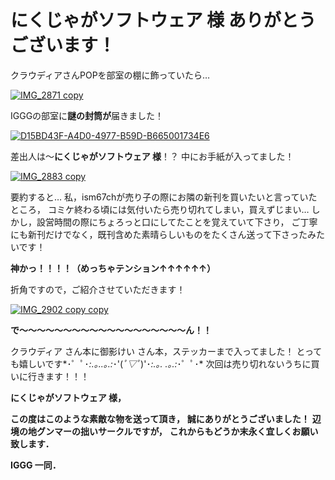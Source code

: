 # にくじゃがソフトウェア 様 ありがとうございます！

クラウディアさんPOPを部室の棚に飾っていたら…

[![IMG_2871 copy](//www.iggg.org/wp-content/uploads/2016/01/IMG_2871-copy-225x300.jpg)](//www.iggg.org/wp-content/uploads/2016/01/IMG_2871-copy.jpg)

IGGGの部室に**謎の封筒が**届きました！

[![D15BD43F-A4D0-4977-B59D-B665001734E6](//www.iggg.org/wp-content/uploads/2016/01/D15BD43F-A4D0-4977-B59D-B665001734E6-225x300.jpg)](//www.iggg.org/wp-content/uploads/2016/01/D15BD43F-A4D0-4977-B59D-B665001734E6.jpg)

差出人は〜**にくじゃがソフトウェア 様**！？
中にお手紙が入ってました！

[![IMG_2883 copy](//www.iggg.org/wp-content/uploads/2016/01/IMG_2883-copy-225x300.jpg)](//www.iggg.org/wp-content/uploads/2016/01/IMG_2883-copy.jpg)

要約すると… 私，ism67chが売り子の際にお隣の新刊を買いたいと言っていたところ， コミケ終わる頃には気付いたら売り切れてしまい，買えずじまい… しかし，設営時間の際にちょろっと口にしてたことを覚えていて下さり， ご丁寧にも新刊だけでなく，既刊含めた素晴らしいものをたくさん送って下さったみたいです！

**神かっ！！！！（めっちゃテンション↑↑↑↑↑↑）**

折角ですので，ご紹介させていただきます！

[![IMG_2902 copy copy](//www.iggg.org/wp-content/uploads/2016/01/IMG_2902-copy-copy-300x225.jpg)](//www.iggg.org/wp-content/uploads/2016/01/IMG_2902-copy-copy.jpg)

**で〜〜〜〜〜〜〜〜〜〜〜〜〜〜〜〜〜〜〜ん！！**

クラウディア さん本に御影けい さん本，ステッカーまで入ってました！ とっても嬉しいです*･゜ﾟ･*:.｡..｡.:*･'(*ﾟ▽ﾟ*)'･*:.｡. .｡.:*･゜ﾟ･* 次回は売り切れないうちに買いに行きます！！！

**にくじゃがソフトウェア 様，**

**この度はこのような素敵な物を送って頂き，**
**誠にありがとうございました！**
**辺境の地グンマーの拙いサークルですが，**
**これからもどうか末永く宜しくお願い致します．**

**IGGG 一同．**
